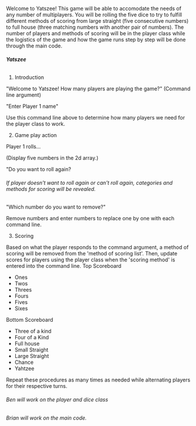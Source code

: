 Welcome to Yatszee! This game will be able to accomodate the needs of any number of multiplayers. You will be rolling the five dice
to try to fulfill different methods of scoring from large straight (five consecutive numbers) to full house (three matching numbers
with another pair of numbers). The number of players and methods of scoring will be in the player class while the logistics of the game and how the game runs step by step will be done through the main code. 


###### **Yatszee**

1. Introduction 

  "Welcome to Yatszee! How many players are playing the game?" (Command line argument)
  
  "Enter Player 1 name"
  
  Use this command line above to determine how many players we need for the player class to work.
  
2. Game play action

  Player 1 rolls...
  
  (Display five numbers in the 2d array.)
  
  "Do you want to roll again? 
  
  ###### If player doesn't want to roll again or can't roll again, categories and methods for scoring will be revealed. 
   
  "Which number do you want to remove?"
  
  Remove numbers and enter numbers to replace one by one with each command line. 

3. Scoring

  Based on what the player responds to the command argument, a method of scoring will be removed from the 'method of scoring list'. Then, update scores for players using the player class when the 'scoring method' is entered into the command line. 
 Top Scoreboard

   - Ones
   - Twos
   - Threes
   - Fours
   - Fives
   - Sixes

 Bottom Scoreboard

  - Three of a kind
  - Four of a Kind
  - Full house
  - Small Straight
  - Large Straight
  - Chance
  - Yahtzee
  
 Repeat these procedures as many times as needed while alternating players for their respective turns. 
  
 
 ###### Ben will work on the player and dice class 
 ###### Brian will work on the main code. 
 
 
  
  
